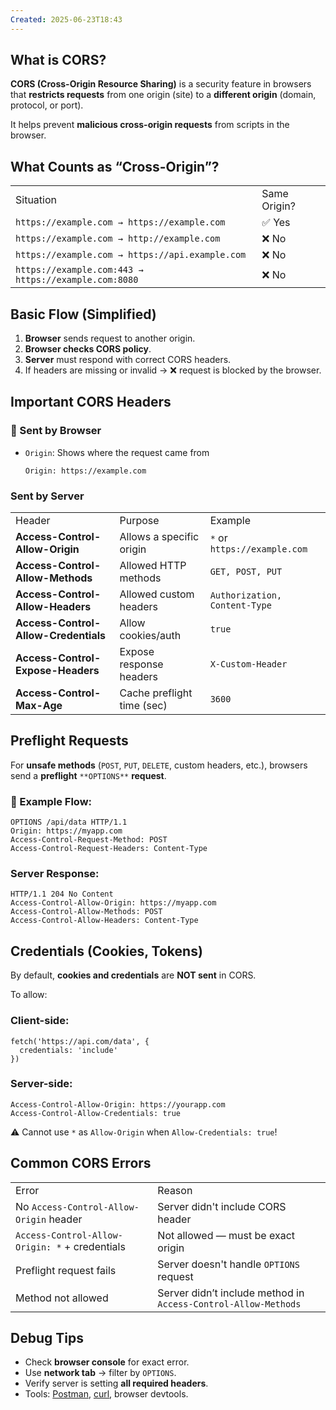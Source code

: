 ```yaml
---
Created: 2025-06-23T18:43
---
```

## What is CORS?

**CORS (Cross-Origin Resource Sharing)** is a security feature in browsers that **restricts requests** from one origin (site) to a **different origin** (domain, protocol, or port).

It helps prevent **malicious cross-origin requests** from scripts in the browser.

  

## What Counts as “Cross-Origin”?

|   |   |
|---|---|
|Situation|Same Origin?|
|`https://example.com → https://example.com`|✅ Yes|
|`https://example.com → http://example.com`|❌ No|
|`https://example.com → https://api.example.com`|❌ No|
|`https://example.com:443 → https://example.com:8080`|❌ No|

  

## Basic Flow (Simplified)

1. **Browser** sends request to another origin.
2. **Browser checks CORS policy**.
3. **Server** must respond with correct CORS headers.
4. If headers are missing or invalid → ❌ request is blocked by the browser.

  

## Important CORS Headers

### 📨 Sent by Browser

- `Origin`: Shows where the request came from
    
    ```Plain
    Origin: https://example.com
    ```
    

  

### Sent by Server

|   |   |   |
|---|---|---|
|Header|Purpose|Example|
|**Access-Control-Allow-Origin**|Allows a specific origin|`*` or `https://example.com`|
|**Access-Control-Allow-Methods**|Allowed HTTP methods|`GET, POST, PUT`|
|**Access-Control-Allow-Headers**|Allowed custom headers|`Authorization, Content-Type`|
|**Access-Control-Allow-Credentials**|Allow cookies/auth|`true`|
|**Access-Control-Expose-Headers**|Expose response headers|`X-Custom-Header`|
|**Access-Control-Max-Age**|Cache preflight time (sec)|`3600`|

  

## Preflight Requests

For **unsafe methods** (`POST`, `PUT`, `DELETE`, custom headers, etc.), browsers send a **preflight** `**OPTIONS**` **request**.

### 🧪 Example Flow:

```Plain
OPTIONS /api/data HTTP/1.1
Origin: https://myapp.com
Access-Control-Request-Method: POST
Access-Control-Request-Headers: Content-Type
```

### Server Response:

```Plain
HTTP/1.1 204 No Content
Access-Control-Allow-Origin: https://myapp.com
Access-Control-Allow-Methods: POST
Access-Control-Allow-Headers: Content-Type
```

  

## Credentials (Cookies, Tokens)

By default, **cookies and credentials** are **NOT sent** in CORS.

To allow:

### Client-side:

```Plain
fetch('https://api.com/data', {
  credentials: 'include'
})
```

### Server-side:

```Plain
Access-Control-Allow-Origin: https://yourapp.com
Access-Control-Allow-Credentials: true
```

⚠️ Cannot use `*` as `Allow-Origin` when `Allow-Credentials: true`!

  

## Common CORS Errors

|   |   |
|---|---|
|Error|Reason|
|No `Access-Control-Allow-Origin` header|Server didn't include CORS header|
|`Access-Control-Allow-Origin: *` + credentials|Not allowed — must be exact origin|
|Preflight request fails|Server doesn't handle `OPTIONS` request|
|Method not allowed|Server didn’t include method in `Access-Control-Allow-Methods`|

  

## Debug Tips

- Check **browser console** for exact error.
- Use **network tab** → filter by `OPTIONS`.
- Verify server is setting **all required headers**.
- Tools: [Postman](https://www.postman.com/), [curl](https://curl.se/), browser devtools.
